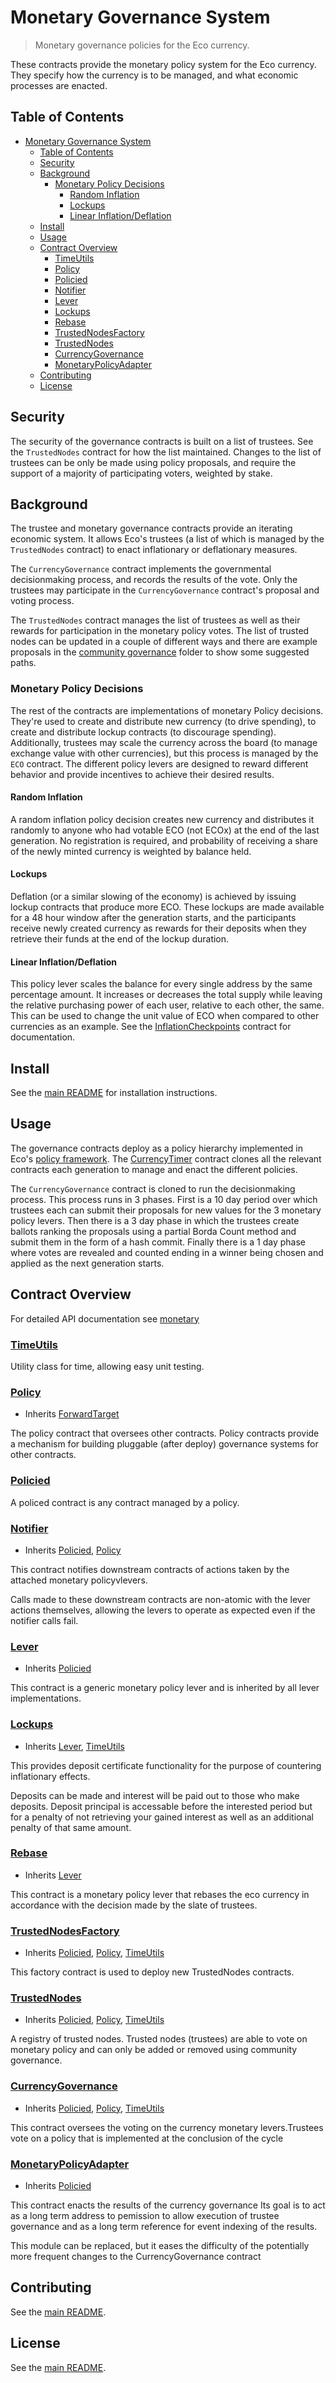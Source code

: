 # Monetary Governance System

> Monetary governance policies for the Eco currency.

These contracts provide the monetary policy system for the Eco currency. They specify how the currency is to be managed, and what economic processes are enacted.

## Table of Contents

- [Monetary Governance System](#monetary-governance-system)
  - [Table of Contents](#table-of-contents)
  - [Security](#security)
  - [Background](#background)
    - [Monetary Policy Decisions](#monetary-policy-decisions)
      - [Random Inflation](#random-inflation)
      - [Lockups](#lockups)
      - [Linear Inflation/Deflation](#linear-inflationdeflation)
  - [Install](#install)
  - [Usage](#usage)
  - [Contract Overview](#contract-overview)
    - [TimeUtils](#timeutils)
    - [Policy](#policy)
    - [Policied](#policied)
    - [Notifier](#notifier)
    - [Lever](#lever)
    - [Lockups](#lockups-1)
    - [Rebase](#rebase)
    - [TrustedNodesFactory](#trustednodesfactory)
    - [TrustedNodes](#trustednodes)
    - [CurrencyGovernance](#currencygovernance)
    - [MonetaryPolicyAdapter](#monetarypolicyadapter)
  - [Contributing](#contributing)
  - [License](#license)

## Security

The security of the governance contracts is built on a list of trustees. See the `TrustedNodes` contract for how the list maintained. Changes to the list of trustees can be only be made using policy proposals, and require the support of a majority of participating voters, weighted by stake.

## Background

The trustee and monetary governance contracts provide an iterating economic system. It allows Eco's trustees (a list of which is managed by the `TrustedNodes` contract) to enact inflationary or deflationary measures.

The `CurrencyGovernance` contract implements the governmental decisionmaking process, and records the results of the vote. Only the trustees may participate in the `CurrencyGovernance` contract's proposal and voting process.

The `TrustedNodes` contract manages the list of trustees as well as their rewards for participation in the monetary policy votes. The list of trusted nodes can be updated in a couple of different ways and there are example proposals in the [community governance](../community/) folder to show some suggested paths.

### Monetary Policy Decisions

The rest of the contracts are implementations of monetary Policy decisions. They're used to create and distribute new currency (to drive spending), to create and distribute lockup contracts (to discourage spending). Additionally, trustees may scale the currency across the board (to manage exchange value with other currencies), but this process is managed by the `ECO` contract. The different policy levers are designed to reward different behavior and provide incentives to achieve their desired results.

#### Random Inflation

A random inflation policy decision creates new currency and distributes it randomly to anyone who had votable ECO (not ECOx) at the end of the last generation. No registration is required, and probability of receiving a share of the newly minted currency is weighted by balance held.

#### Lockups

Deflation (or a similar slowing of the economy) is achieved by issuing lockup contracts that produce more ECO. These lockups are made available for a 48 hour window after the generation starts, and the participants receive newly created currency as rewards for their deposits when they retrieve their funds at the end of the lockup duration.

#### Linear Inflation/Deflation

This policy lever scales the balance for every single address by the same percentage amount. It increases or decreases the total supply while leaving the relative purchasing power of each user, relative to each other, the same. This can be used to change the unit value of ECO when compared to other currencies as an example. See the [InflationCheckpoints](../../currency/README.md#inflationcheckpoints) contract for documentation.

## Install

See the [main README](../../../README.md) for installation instructions.

## Usage

The governance contracts deploy as a policy hierarchy implemented in Eco's [policy framework](../policy/README.md). The [CurrencyTimer](../README.md#currencytimer) contract clones all the relevant contracts each generation to manage and enact the different policies.

The `CurrencyGovernance` contract is cloned to run the decisionmaking process. This process runs in 3 phases. First is a 10 day period over which trustees each can submit their proposals for new values for the 3 monetary policy levers. Then there is a 3 day phase in which the trustees create ballots ranking the proposals using a partial Borda Count method and submit them in the form of a hash commit. Finally there is a 1 day phase where votes are revealed and counted ending in a winner being chosen and applied as the next generation starts.

## Contract Overview

For detailed API documentation see [monetary](../../../docs/solidity/governance/monetary/)

### [TimeUtils](../../../docs/solidity/utils/TimeUtils.md)

Utility class for time, allowing easy unit testing.

### [Policy](../../../docs/solidity/policy/Policy.md)

- Inherits [ForwardTarget](../../../docs/solidity/proxy/ForwardTarget.md)

The policy contract that oversees other contracts. Policy contracts provide a mechanism for building pluggable (after deploy) governance systems for other contracts.

### [Policied](../../../docs/solidity/policy/Policied)

A policed contract is any contract managed by a policy.

### [Notifier](../../../docs/solidity/governance/monetary/Notifier.md)

- Inherits [Policied](../../../docs/solidity/policy/Policied), [Policy](../../../docs/solidity/policy/Policy.md)

This contract notifies downstream contracts of actions taken by the attached monetary policyvlevers.

Calls made to these downstream contracts are non-atomic with the lever actions themselves, allowing the levers to operate as expected even if the notifier calls fail.

### [Lever](../../../docs/solidity/governance/monetary/Lever.md)

- Inherits [Policied](../../../docs/solidity/policy/Policied)

This contract is a generic monetary policy lever and is inherited by all lever implementations.

### [Lockups](../../../docs/solidity/governance/monetary/Lockups.md)

- Inherits [Lever](../../../docs/solidity/governance/monetary/Lever.md), [TimeUtils](../../../docs/solidity/utils/TimeUtils.md)

This provides deposit certificate functionality for the purpose of countering inflationary effects.

Deposits can be made and interest will be paid out to those who make deposits. Deposit principal is accessable before the interested period but for a penalty of not retrieving your gained interest as well as an additional penalty of that same amount.

### [Rebase](../../../docs/solidity/governance/monetary/Rebase.md)

- Inherits [Lever](../../../docs/solidity/governance/monetary/Lever.md)

This contract is a monetary policy lever that rebases the eco currency in accordance with the decision made by the slate of trustees.

### [TrustedNodesFactory](../../../docs/solidity/governance/monetary/TrustedNodesFactory.md)

- Inherits [Policied](../../../docs/solidity/policy/Policied), [Policy](../../../docs/solidity/policy/Policy.md), [TimeUtils](../../../docs/solidity/utils/TimeUtils.md)

This factory contract is used to deploy new TrustedNodes contracts.

### [TrustedNodes](../../../docs/solidity/governance/monetary/TrustedNodes.md)

- Inherits [Policied](../../../docs/solidity/policy/Policied), [Policy](../../../docs/solidity/policy/Policy.md), [TimeUtils](../../../docs/solidity/utils/TimeUtils.md)

A registry of trusted nodes. Trusted nodes (trustees) are able to vote on monetary policy and can only be added or removed using community governance.

### [CurrencyGovernance](../../../docs/solidity/governance/monetary/CurrencyGovernance.md)

- Inherits [Policied](../../../docs/solidity/policy/Policied), [Policy](../../../docs/solidity/policy/Policy.md), [TimeUtils](../../../docs/solidity/utils/TimeUtils.md)

This contract oversees the voting on the currency monetary levers.Trustees vote on a policy that is implemented at the conclusion of the cycle

### [MonetaryPolicyAdapter](../../../docs/solidity/governance/monetary/MonetaryPolicyAdapter.md)

- Inherits [Policied](../../../docs/solidity/policy/Policied)

This contract enacts the results of the currency governance
Its goal is to act as a long term address to pemission to allow execution of trustee governance and as a long term reference for event indexing of the results.

This module can be replaced, but it eases the difficulty of the potentially more frequent changes to the CurrencyGovernance contract

## Contributing

See the [main README](../../../README.md).

## License

See the [main README](../../../README.md).
